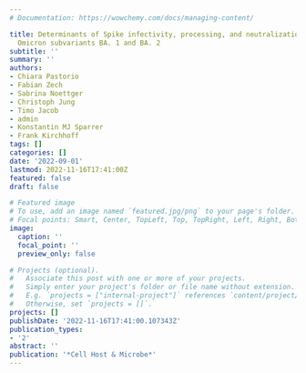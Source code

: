 ```yaml
---
# Documentation: https://wowchemy.com/docs/managing-content/

title: Determinants of Spike infectivity, processing, and neutralization in SARS-CoV-2
  Omicron subvariants BA. 1 and BA. 2
subtitle: ''
summary: ''
authors:
- Chiara Pastorio
- Fabian Zech
- Sabrina Noettger
- Christoph Jung
- Timo Jacob
- admin
- Konstantin MJ Sparrer
- Frank Kirchhoff
tags: []
categories: []
date: '2022-09-01'
lastmod: 2022-11-16T17:41:00Z
featured: false
draft: false

# Featured image
# To use, add an image named `featured.jpg/png` to your page's folder.
# Focal points: Smart, Center, TopLeft, Top, TopRight, Left, Right, BottomLeft, Bottom, BottomRight.
image:
  caption: ''
  focal_point: ''
  preview_only: false

# Projects (optional).
#   Associate this post with one or more of your projects.
#   Simply enter your project's folder or file name without extension.
#   E.g. `projects = ["internal-project"]` references `content/project/deep-learning/index.md`.
#   Otherwise, set `projects = []`.
projects: []
publishDate: '2022-11-16T17:41:00.107343Z'
publication_types:
- '2'
abstract: ''
publication: '*Cell Host & Microbe*'
---
```

